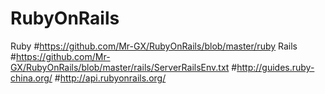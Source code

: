 # RubyOnRails
Ruby
#https://github.com/Mr-GX/RubyOnRails/blob/master/ruby
Rails
#https://github.com/Mr-GX/RubyOnRails/blob/master/rails/ServerRailsEnv.txt
#http://guides.ruby-china.org/
#http://api.rubyonrails.org/
